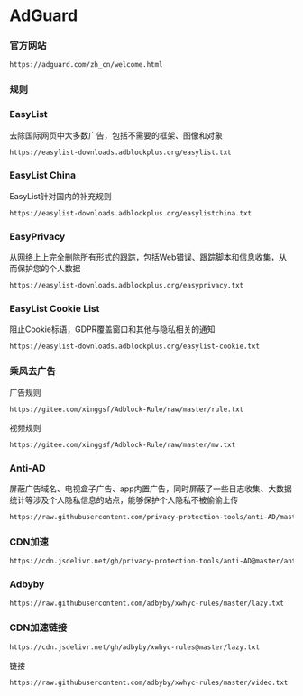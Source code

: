 # AdGuard
### 官方网站

```bash
https://adguard.com/zh_cn/welcome.html
```
### 规则
### EasyList
去除国际网页中大多数广告，包括不需要的框架、图像和对象
```bash
https://easylist-downloads.adblockplus.org/easylist.txt
```

### EasyList China
EasyList针对国内的补充规则
```bash
https://easylist-downloads.adblockplus.org/easylistchina.txt
```

### EasyPrivacy
从网络上上完全删除所有形式的跟踪，包括Web错误、跟踪脚本和信息收集，从而保护您的个人数据
```bash
https://easylist-downloads.adblockplus.org/easyprivacy.txt
```

### EasyList Cookie List
阻止Cookie标语，GDPR覆盖窗口和其他与隐私相关的通知
```bash
https://easylist-downloads.adblockplus.org/easylist-cookie.txt
```

### 乘风去广告
广告规则
```bash
https://gitee.com/xinggsf/Adblock-Rule/raw/master/rule.txt
```

视频规则
```bash
https://gitee.com/xinggsf/Adblock-Rule/raw/master/mv.txt
```

### Anti-AD
屏蔽广告域名、电视盒子广告、app内置广告，同时屏蔽了一些日志收集、大数据统计等涉及个人隐私信息的站点，能够保护个人隐私不被偷偷上传
```bash
https://raw.githubusercontent.com/privacy-protection-tools/anti-AD/master/anti-ad-easylist.txt
```

### CDN加速

```bash
https://cdn.jsdelivr.net/gh/privacy-protection-tools/anti-AD@master/anti-ad-easylist.txt
```

### Adbyby

```bash
https://raw.githubusercontent.com/adbyby/xwhyc-rules/master/lazy.txt
```

### CDN加速链接

```bash
https://cdn.jsdelivr.net/gh/adbyby/xwhyc-rules@master/lazy.txt
```
链接
```bash
https://raw.githubusercontent.com/adbyby/xwhyc-rules/master/video.txt
```
